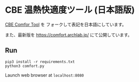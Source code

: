 # CBE 温熱快適度ツール (日本語版)

[CBE Comfor Tool](https://github.com/CenterForTheBuiltEnvironment/comfort_tool) を フォークして表記を日本語にしています。

また、最新版を https://comfort.archlab.jp/ にて公開しています。

## Run

```
pip3 install -r requirements.txt
python3 comfort.py
```
Launch web browser at `localhost:8080`
